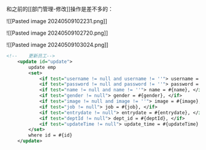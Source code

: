 和之前的[[部门管理-修改]]操作是差不多的：

![[Pasted image 20240509102231.png]]

![[Pasted image 20240509102720.png]]

![[Pasted image 20240509103024.png]]

```xml
<!--    更新员工-->  
    <update id="update">  
        update emp  
        <set>  
            <if test="username != null and username != ''"> username = #{username}, </if>  
            <if test="password != null and password != ''"> password = #{password}, </if>  
            <if test="name != null and name != ''"> name = #{name}, </if>  
            <if test="gender != null"> gender = #{gender}, </if>  
            <if test="image != null and image != ''"> image = #{image}, </if>  
            <if test="job != null"> job = #{job}, </if>  
            <if test="entrydate != null"> entrydate = #{entrydate}, </if>  
            <if test="deptId != null"> dept_id = #{deptId}, </if>  
            <if test="updateTime != null"> update_time = #{updateTime} </if>  
        </set>  
        where id = #{id}  
    </update>
```

